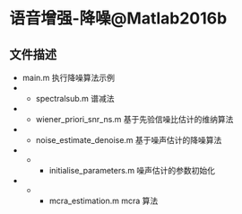 # 语音增强-降噪@Matlab2016b

## 文件描述
-    main.m 执行降噪算法示例
-    -    spectralsub.m 谱减法
-    -    wiener_priori_snr_ns.m 基于先验信噪比估计的维纳算法
-    -    noise_estimate_denoise.m 基于噪声估计的降噪算法
-    -    -    initialise_parameters.m 噪声估计的参数初始化 
-    -    -    mcra_estimation.m mcra 算法